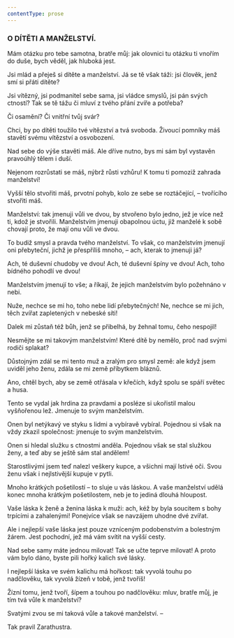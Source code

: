 ```yaml
---
contentType: prose
---
```


### O DÍTĚTI A MANŽELSTVÍ.

Mám otázku pro tebe samotna, bratře můj: jak olovnici tu otázku ti vnořím do duše, bych věděl, jak hluboká jest. 

Jsi mlád a přeješ si dítěte a manželství. Já se tě však táži: jsi člověk, jenž smí si přáti dítěte? 

Jsi vítězný, jsi podmanitel sebe sama, jsi vládce smyslů, jsi pán svých ctností? Tak se tě tážu či mluví z tvého přání zvíře a potřeba? 

Či osamění? Či vnitřní tvůj svár?

Chci, by po dítěti toužilo tvé vítězství a tvá svoboda. Živoucí pomníky máš stavětí svému vítězství a osvobození.

Nad sebe do výše stavěti máš. Ale dříve nutno, bys mi sám byl vystavěn pravoúhlý tělem i duší.

Nejenom rozrůstati se máš, nýbrž růsti vzhůru! K tomu ti pomoziž zahrada manželství!

Vyšší tělo stvořiti máš, prvotní pohyb, kolo ze sebe se roztáčející, – tvořícího stvořiti máš.

Manželství: tak jmenuji vůli ve dvou, by stvořeno bylo jedno, jež je více než ti, kdož je stvořili. Manželstvím jmenuji obapolnou úctu, již manželé k sobě chovají proto, že mají onu vůli ve dvou.

To budiž smysl a pravda tvého manželství. To však, co manželstvím jmenují oni přebyteční, jichž je přespříliš mnoho, – ach, kterak to jmenuji já?

Ach, té duševní chudoby ve dvou! Ach, té duševní špíny ve dvou! Ach, toho bídného pohodlí ve dvou!

Manželstvím jmenují to vše; a říkají, že jejich manželstvím bylo požehnáno v nebi.

Nuže, nechce se mi ho, toho nebe lidí přebytečných! Ne, nechce se mi jich, těch zvířat zapletených v nebeské síti!

Dalek mi zůstaň též bůh, jenž se přibelhá, by žehnal tomu, čeho nespojil!

Nesmějte se mi takovým manželstvím! Které dítě by nemělo, proč nad svými rodiči splakat?

Důstojným zdál se mi tento muž a zralým pro smysl země: ale když jsem uviděl jeho ženu, zdála se mi země příbytkem bláznů.

Ano, chtěl bych, aby se země otřásala v křečích, když spolu se spáří světec a husa.

Tento se vydal jak hrdina za pravdami a posléze si ukořistil malou vyšňořenou lež. Jmenuje to svým manželstvím.

Onen byl netýkavý ve styku s lidmi a vybíravě vybíral. Pojednou si však na vždy zkazil společnost: jmenuje to svým manželstvím.

Onen si hledal služku s ctnostmi anděla. Pojednou však se stal služkou ženy, a teď aby se ještě sám stal andělem!

Starostlivými jsem teď nalezl veškery kupce, a všichni mají lstivé oči. Svou ženu však i nejlstivější kupuje v pytli.

Mnoho krátkých pošetilostí – to sluje u vás láskou. A vaše manželství udělá konec mnoha krátkým pošetilostem, neb je to jediná dlouhá hloupost.

Vaše láska k ženě a ženina láska k muži: ach, kéž by byla soucitem s bohy trpícími a zahalenými! Ponejvíce však se navzájem uhodne dvé zvířat.

Ale i nejlepší vaše láska jest pouze vzníceným podobenstvím a bolestným žárem. Jest pochodní, jež má vám svítit na vyšší cesty.

Nad sebe samy máte jednou milovat! Tak se učte teprve milovat! A proto vám bylo dáno, byste pili hořký kalich své lásky. 

I nejlepší láska ve svém kalichu má hořkost: tak vyvolá touhu po nadčlověku, tak vyvolá žízeň v tobě, jenž tvoříš! 

Žízní tomu, jenž tvoří, šípem a touhou po nadčlověku: mluv, bratře můj, je tím tvá vůle k manželství? 

Svatými zvou se mi taková vůle a takové manželství. –

  

Tak pravil Zarathustra.
